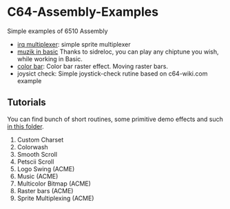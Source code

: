# C64-Assembly-Examples

Simple examples of 6510 Assembly

+ [irq multiplexer](https://github.com/wizofwor/C64/tree/master/examples/irq%20multiplexer):    simple sprite multiplexer
+ [muzik in basic](https://github.com/wizofwor/C64-assembly-examples/tree/master/examples/muzik-in-basic) Thanks to sidreloc, you can play any chiptune you wish, while working in Basic.
+ [color bar](https://github.com/wizofwor/C64-assembly-examples/tree/master/examples/color-bar): Color bar raster effect. Moving raster bars. 
+ joysict check:      Simple joystick-check rutine based on c64-wiki.com example

## Tutorials

You can find bunch of short routines, some primitive demo effects and such [in this folder](https://github.com/wizofwor/C64-assembly-examples/tree/master/tutorials).

1. Custom Charset
3. Colorwash
3. Smooth Scroll
4. Petscii Scroll 
5. Logo Swing (ACME)
6. Music (ACME)
7. Multicolor Bitmap (ACME)
8. Raster bars (ACME)
9. Sprite Multiplexing (ACME)
